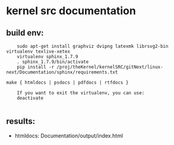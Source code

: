 # kernel src documentation

## build env:

```
	sudo apt-get install graphviz dvipng latexmk librsvg2-bin virtualenv texlive-xetex
	virtualenv sphinx_1.7.9
	. sphinx_1.7.9/bin/activate
	pip install -r /proj/theKernel/kernelSRC/gitNext/linux-next/Documentation/sphinx/requirements.txt
```

```
make { htmldocs | psdocs | pdfdocs | rtfdocs }
```

```
	If you want to exit the virtualenv, you can use:
	deactivate


```


## results:

* htmldocs: Documentation/output/index.html
